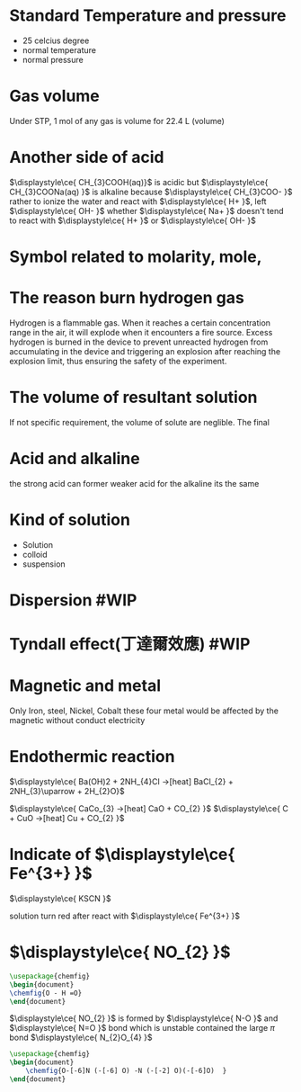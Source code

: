 # Standard Temperature and pressure
- 25 celcius degree
- normal temperature 
- normal pressure

# Gas volume
Under STP,  1 mol of any gas is volume for 22.4 L (volume)


# Another side of acid 
$\displaystyle\ce{ CH_{3}COOH(aq)}$ is acidic 
but $\displaystyle\ce{ CH_{3}COONa(aq) }$ is alkaline 
because $\displaystyle\ce{ CH_{3}COO- }$ rather to ionize the water and react with $\displaystyle\ce{ H+ }$, left $\displaystyle\ce{ OH- }$
whether $\displaystyle\ce{ Na+ }$ doesn't tend to react with $\displaystyle\ce{ H+ }$ or $\displaystyle\ce{ OH- }$



# Symbol related to molarity, mole, 




# The reason burn hydrogen gas 
Hydrogen is a flammable gas. When it reaches a certain concentration range in the air, it will explode when it encounters a fire source. Excess hydrogen is burned in the device to prevent unreacted hydrogen from accumulating in the device and triggering an explosion after reaching the explosion limit, thus ensuring the safety of the experiment.


# The volume of resultant solution
If not specific requirement, the volume of solute are neglible. The final 


# Acid and alkaline 
the strong acid can former weaker acid 
for the alkaline 
its the same


# Kind of solution

- Solution 
- colloid 
- suspension

# Dispersion #WIP

# Tyndall effect(丁達爾效應) #WIP 

# Magnetic and metal
Only Iron, steel, Nickel, Cobalt these four metal would be affected by the magnetic without conduct electricity



# Endothermic reaction
$\displaystyle\ce{ Ba(OH)2  + 2NH_{4}Cl ->[heat] BaCl_{2} + 2NH_{3}\uparrow  + 2H_{2}O}$

$\displaystyle\ce{ CaCo_{3} ->[heat] CaO + CO_{2} }$
$\displaystyle\ce{ C + CuO ->[heat] Cu + CO_{2} }$




# Indicate of $\displaystyle\ce{ Fe^{3+} }$

$\displaystyle\ce{ KSCN }$ 

solution turn red after react with $\displaystyle\ce{ Fe^{3+} }$


# $\displaystyle\ce{ NO_{2} }$
```tikz
\usepackage{chemfig}
\begin{document}
\chemfig{O - H =O}
\end{document}
```
$\displaystyle\ce{ NO_{2} }$ is formed by $\displaystyle\ce{ N-O }$ and $\displaystyle\ce{ N=O }$ bond which is unstable
contained the large $\displaystyle \pi$ bond 
$\displaystyle\ce{ N_{2}O_{4} }$


```tikz
\usepackage{chemfig}
\begin{document}
	\chemfig{O-[-6]N (-[-6] O) -N (-[-2] O)(-[-6]O)  }
\end{document}
```


